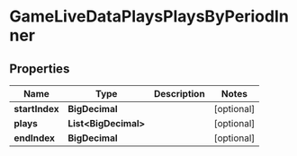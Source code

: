 

# GameLiveDataPlaysPlaysByPeriodInner


## Properties

| Name | Type | Description | Notes |
|------------ | ------------- | ------------- | -------------|
|**startIndex** | **BigDecimal** |  |  [optional] |
|**plays** | **List&lt;BigDecimal&gt;** |  |  [optional] |
|**endIndex** | **BigDecimal** |  |  [optional] |



